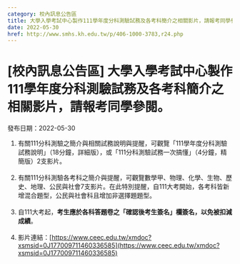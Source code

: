 ```yaml
---
category: 校內訊息公告區
title: 大學入學考試中心製作111學年度分科測驗試務及各考科簡介之相關影片，請報考同學參閱。
date: 2022-05-30
href: http://www.smhs.kh.edu.tw/p/406-1000-3783,r24.php
---
```


# [校內訊息公告區] 大學入學考試中心製作111學年度分科測驗試務及各考科簡介之相關影片，請報考同學參閱。

發布日期：2022-05-30

1.  有關111分科測驗之簡介與相關試務說明與提醒，可觀覽「111學年度分科測驗試務說明」（18分鐘，詳細版），或「111分科測驗試務一次搞懂」（4分鐘，精簡版）2支影片。  
     
2.  有關111分科測驗各考科之簡介與提醒，可觀覽數學甲、物理、化學、生物、歷史、地理、公民與社會7支影片。在此特別提醒，自111大考開始，各考科皆新增混合題型，公民與社會科且增加非選擇題題型。  
     
3.  自111大考起，**考生應於各科答題卷之「確認後考生簽名」欄簽名，以免被扣減成績**。  
     
4.  影片連結：[https://www.ceec.edu.tw/xmdoc?xsmsid=0J177009711460336585](https://www.ceec.edu.tw/xmdoc?xsmsid=0J177009711460336585)

